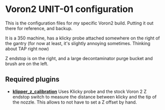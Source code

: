 # Voron2 UNIT-01 configuration

This is the configuration files for *my* specific Voron2 build. Putting it out there for reference, and backup.

It is a 350 machine, has a klicky probe attached somewhere on the right of the gantry (for now at least, it's slightly annoying sometimes. Thinking about TAP right now)

Z endstop is on the right, and a large decontaminator purge bucket and brush are on the left.

## Required plugins 

- **[klipper_z_calibration](https://github.com/protoloft/klipper_z_calibration)** Uses Klicky probe and the stock Voron 2 Z endstop switch to measure the distance between klicky and the tip of the nozzle. This allows to not have to set a Z offset by hand.